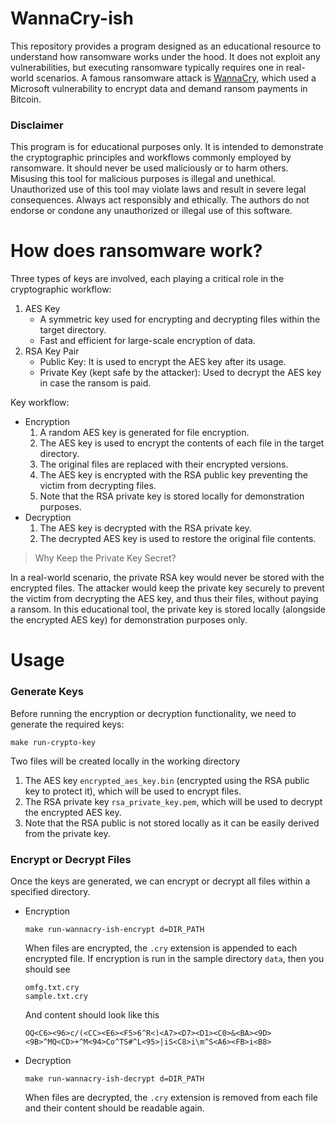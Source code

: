 # WannaCry-ish

This repository provides a program designed as an educational resource to understand how ransomware works under the hood. It does not exploit any vulnerabilities, but executing ransomware typically requires one in real-world scenarios. A famous ransomware attack is [WannaCry](https://en.wikipedia.org/wiki/WannaCry_ransomware_attack), which used a Microsoft vulnerability to encrypt data and demand ransom payments in Bitcoin. 

### Disclaimer 

This program is for educational purposes only. It is intended to demonstrate the cryptographic principles and workflows commonly employed by ransomware. It should never be used maliciously or to harm others. Misusing this tool for malicious purposes is illegal and unethical. Unauthorized use of this tool may violate laws and result in severe legal consequences. Always act responsibly and ethically. The authors do not endorse or condone any unauthorized or illegal use of this software.

# How does ransomware work?

Three types of keys are involved, each playing a critical role in the cryptographic workflow:
1. AES Key
   - A symmetric key used for encrypting and decrypting files within the target directory.
   - Fast and efficient for large-scale encryption of data.
2. RSA Key Pair
   - Public Key: It is used to encrypt the AES key after its usage.
   - Private Key (kept safe by the attacker): Used to decrypt the AES key in case the ransom is paid.

Key workflow:
- Encryption
  1. A random AES key is generated for file encryption.
  2. The AES key is used to encrypt the contents of each file in the target directory.
  3. The original files are replaced with their encrypted versions.
  4. The AES key is encrypted with the RSA public key preventing the victim from decrypting files.
  5. Note that the RSA private key is stored locally for demonstration purposes.
- Decryption
  1. The AES key is decrypted with the RSA private key.
  2. The decrypted AES key is used to restore the original file contents.

> Why Keep the Private Key Secret?

In a real-world scenario, the private RSA key would never be stored with the encrypted files. The attacker would keep the private key securely to prevent the victim from decrypting the AES key, and thus their files, without paying a ransom. In this educational tool, the private key is stored locally (alongside the encrypted AES key) for demonstration purposes only.

# Usage

### Generate Keys

Before running the encryption or decryption functionality, we need to generate the required keys:

    make run-crypto-key

Two files will be created locally in the working directory
1.	The AES key `encrypted_aes_key.bin` (encrypted using the RSA public key to protect it), which will be used to encrypt files.
2.	The RSA private key `rsa_private_key.pem`, which will be used to decrypt the encrypted AES key.
3. Note that the RSA public is not stored locally as it can be easily derived from the private key.

### Encrypt or Decrypt Files

Once the keys are generated, we can encrypt or decrypt all files within a specified directory.

- Encryption
  
      make run-wannacry-ish-encrypt d=DIR_PATH

   When files are encrypted, the `.cry` extension is appended to each encrypted file. If encryption is run in the sample directory `data`, then you should see

      omfg.txt.cry
      sample.txt.cry

   And content should look like this

      OQ<C6><96>c/(<CC><E6><F5>6^R<)<A7><D7><D1><C0>&<BA><9D><9B>^MQ<CD>+^M<94>Co^TS#^L<95>|iS<C8>i\m^S<A6><FB>i<B8>

- Decryption

      make run-wannacry-ish-decrypt d=DIR_PATH

   When files are decrypted, the `.cry` extension is removed from each file and their content should be readable again.
